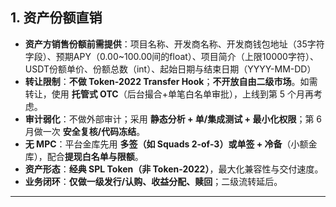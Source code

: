 ## 1. 资产份额直销

- **资产方销售份额前需提供**：项目名称、开发商名称、开发商钱包地址（35字符字段）、预期APY（0.00~100.00间的float）、项目简介（上限10000字符）、USDT份额单价、份额总数（int）、起始日期与结束日期（YYYY-MM-DD）
- **转让限制**：**不做 Token-2022 Transfer Hook**；**不开放自由二级市场**。如需转让，使用 **托管式 OTC**（后台撮合+单笔白名单审批），上线到第 5 个月再考虑。  
- **审计弱化**：不做外部审计；采用 **静态分析 + 单/集成测试 + 最小化权限**；第 6 月做一次 **安全复核/代码冻结**。  
- **无 MPC**：平台金库先用 **多签（如 Squads 2-of-3）或单签 + 冷备**（小额金库），配合**提现白名单与限额**。  
- **资产形态**：**经典 SPL Token（非 Token-2022）**，最大化兼容性与交付速度。  
- **业务闭环**：**仅做一级发行/认购、收益分配、赎回**；二级流转延后。

---
